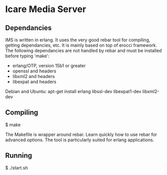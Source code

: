# Icare Media Server

## Dependancies

IMS is written in erlang. It uses the very good rebar tool for
compiling, getting dependancies, etc.  It is mainly based on top of
erocci framework.  The following dependancies are not handled by rebar
and must be installed before typing 'make':

* erlang/OTP, version 15b1 or greater
* openssl and headers
* libxml2 and headers
* libexpat and headers

Debian and Ubuntu: apt-get install erlang libssl-dev libexpat1-dev libxml2-dev

## Compiling

$ make

The Makefile is wrapper around rebar. Learn quickly how to use rebar
for advanced options. The tool is particularly suited for erlang
applications.

## Running

$ ./start.sh
